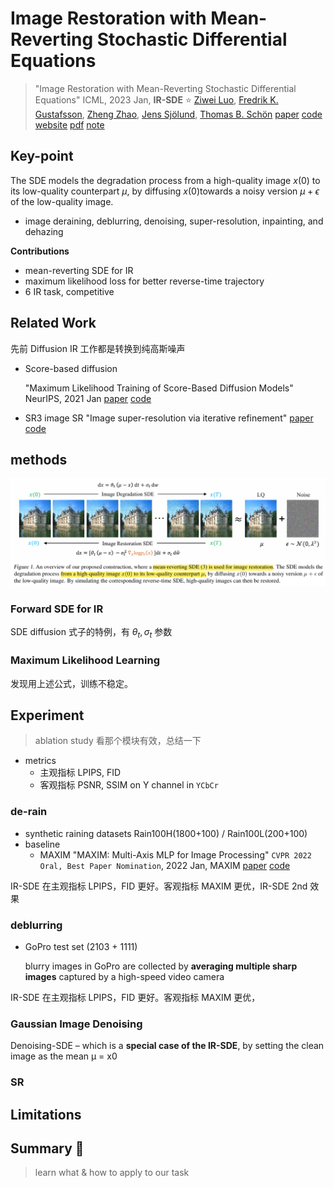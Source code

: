 # Image Restoration with Mean-Reverting Stochastic Differential Equations

> "Image Restoration with Mean-Reverting Stochastic Differential Equations" ICML, 2023 Jan, **IR-SDE** :star:
> [Ziwei Luo](https://algolzw.github.io/), [Fredrik K. Gustafsson](https://www.fregu856.com/), [Zheng Zhao](https://zz.zabemon.com/), [Jens Sjölund](https://jsjol.github.io/), [Thomas B. Schön](https://user.it.uu.se/~thosc112/index.html)
> [paper](https://arxiv.org/abs/2301.11699) [code](https://github.com/Algolzw/image-restoration-sde) [website](https://algolzw.github.io/ir-sde/index.html?utm_source=catalyzex.com) [pdf](./2023_01_ICML_Image-Restoration-with-Mean-Reverting-Stochastic-Differential-Equations.pdf) [note](./2023_01_ICML_Image-Restoration-with-Mean-Reverting-Stochastic-Differential-Equations_Note.md)

## **Key-point**

 The SDE models the degradation process from a high-quality image $x(0)$ to its low-quality counterpart $\mu$, by diffusing $x(0)$towards a noisy version $\mu + \epsilon$ of the low-quality image.

- image deraining, deblurring, denoising, super-resolution, inpainting, and dehazing



**Contributions**

- mean-reverting SDE for IR
- maximum likelihood loss for better reverse-time trajectory
- 6 IR task, competitive



## **Related Work**

先前 Diffusion IR 工作都是转换到纯高斯噪声

- Score-based diffusion

  "Maximum Likelihood Training of Score-Based Diffusion Models" NeurIPS, 2021 Jan
  [paper](https://arxiv.org/abs/2101.09258) [code](https://github.com/yang-song/score_flow)

- SR3 image SR
  "Image super-resolution via iterative refinement"
  [paper](2104.07636) [code](https://github.com/Janspiry/Image-Super-Resolution-via-Iterative-Refinement)



## **methods**

![fig1](docs/2023_01_ICML_Image-Restoration-with-Mean-Reverting-Stochastic-Differential-Equations_Note/fig1.png)



### Forward SDE for IR

SDE diffusion 式子的特例，有 $\theta_t , \sigma_t$ 参数

### Maximum Likelihood Learning

发现用上述公式，训练不稳定。





## **Experiment**

> ablation study 看那个模块有效，总结一下

- metrics
  - 主观指标 LPIPS, FID
  - 客观指标 PSNR, SSIM on Y channel in `YCbCr`

### de-rain

- synthetic raining datasets Rain100H(1800+100) / Rain100L(200+100)
- baseline
  - MAXIM
    "MAXIM: Multi-Axis MLP for Image Processing" `CVPR 2022 Oral, Best Paper Nomination`, 2022 Jan, MAXIM
    [paper](https://arxiv.org/abs/2201.02973) [code](https://github.com/google-research/maxim?utm_source=catalyzex.com)

IR-SDE 在主观指标 LPIPS，FID 更好。客观指标 MAXIM 更优，IR-SDE 2nd 效果



### deblurring

- GoPro test set (2103 + 1111)

  blurry images in GoPro are collected by **averaging multiple sharp images** captured by a high-speed video camera

IR-SDE 在主观指标 LPIPS，FID 更好。客观指标 MAXIM 更优，



### Gaussian Image Denoising

Denoising-SDE – which is a **special case of the IR-SDE**,  by setting the clean image as the mean µ = x0

### SR



## **Limitations**

## **Summary :star2:**

> learn what & how to apply to our task